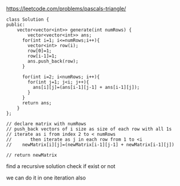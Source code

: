 https://leetcode.com/problems/pascals-triangle/


```
class Solution {
public:
    vector<vector<int>> generate(int numRows) {
        vector<vector<int>> ans;
      for(int i=1; i<=numRows;i++){
        vector<int> row(i);
        row[0]=1;
        row[i-1]=1;
        ans.push_back(row);
      }
      
      for(int i=2; i<numRows; i++){
        for(int j=1; j<i; j++){ 
          ans[i][j]=(ans[i-1][j-1] + ans[i-1][j]);
        }
      }
      return ans;
    }
};

// declare matrix with numRows
// push_back vectors of i size as size of each row with all 1s
// iterate as i from index 2 to < numRows
//       then iterate as j in each row from 1 to <i
//    newMatrix[i][j]=(newMatrix[i-1][j-1] + newMatrix[i-1][j])

// return newMatrix

```

find a recursive solution check if exist or not

we can do it in one iteration also
